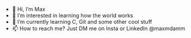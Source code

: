 - 👋 Hi, I’m Max
- 👀 I’m interested in learning how the world works
- 🌱 I’m currently learning C, Git and some other cool stuff
- 📫 How to reach me? Just DM me on Insta or LinkedIn @maxmdamm

<!---
maxmdamm/maxmdamm is a ✨ special ✨ repository because its `README.md` (this file) appears on your GitHub profile.
You can click the Preview link to take a look at your changes.
--->
